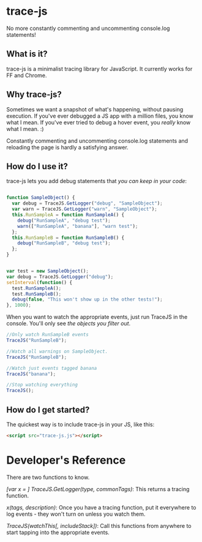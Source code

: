 trace-js
========

No more constantly commenting and uncommenting console.log statements!

What is it?
-----------
trace-js is a minimalist tracing library for JavaScript. It currently works for FF and Chrome.

Why trace-js?
-------------
Sometimes we want a snapshot of what's happening, without pausing execution. If you've ever debugged a JS app with a million files, you know what I mean. If you've ever tried to debug a hover event, you _really_ know what I mean. :)

Constantly commenting and uncommenting console.log statements and reloading the page is hardly a satisfying answer.

How do I use it?
----------------

trace-js lets you add debug statements that *you can keep in your code*:

``` js

function SampleObject() {
  var debug = TraceJS.GetLogger("debug", "SampleObject");
  var warn = TraceJS.GetLogger("warn", "SampleObject");
  this.RunSampleA = function RunSampleA() {
    debug("RunSampleA", "debug test");
    warn(["RunSampleA", "banana"], "warn test");
  };
  this.RunSampleB = function RunSampleB() {
    debug("RunSampleB", "debug test");
  };
}


var test = new SampleObject();
var debug = TraceJS.GetLogger("debug");
setInterval(function() {
  test.RunSampleA();
  test.RunSampleB();
  debug(false, "This won't show up in the other tests!");
}, 1000);
```

When you want to watch the appropriate events, just run TraceJS in the console. You'll only see *the objects you filter out*.

``` js
//Only watch RunSampleB events
TraceJS("RunSampleB");

//Watch all warnings on SampleObject.
TraceJS("RunSampleB");

//Watch just events tagged banana
TraceJS("banana");

//Stop watching everything
TraceJS();
```


How do I get started?
---------------------

The quickest way is to include trace-js in your JS, like this:
``` html
<script src="trace-js.js"></script>
```

Developer's Reference
====================
There are two functions to know.

*[var x = ] TraceJS.GetLogger(type, commonTags)*: This returns a tracing function.

*x(tags, description)*: Once you have a tracing function, put it everywhere to log events - they won't turn on unless you watch them.

*TraceJS(watchThis[, includeStack])*: Call this functions from anywhere to start tapping into the appropriate events.
